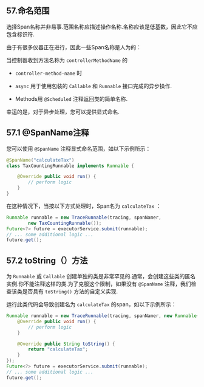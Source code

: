 ## 57.命名范围

选择Span名称并非易事.范围名称应描述操作名称.名称应该是低基数，因此它不应包含标识符.

由于有很多仪器正在进行，因此一些Span名称是人为的：

当控制器收到方法名称为 `controllerMethodName` 的
-  `controller-method-name` 时

-  `async` 用于使用包装的 `Callable` 和 `Runnable` 接口完成的异步操作.

- Methods用 `@Scheduled` 注释返回类的简单名称.

幸运的是，对于异步处理，您可以提供显式命名.

## 57.1 @SpanName注释

您可以使用 `@SpanName` 注释显式命名范围，如以下示例所示：

```java
@SpanName("calculateTax")
class TaxCountingRunnable implements Runnable {

	@Override public void run() {
		// perform logic
	}
}
```

在这种情况下，当按以下方式处理时，Span名为 `calculateTax` ：

```java
Runnable runnable = new TraceRunnable(tracing, spanNamer,
		new TaxCountingRunnable());
Future<?> future = executorService.submit(runnable);
// ... some additional logic ...
future.get();
```

## 57.2 toString（）方法

为 `Runnable` 或 `Callable` 创建单独的类是非常罕见的.通常，会创建这些类的匿名实例.你不能注释这样的类.为了克服这个限制，如果没有 `@SpanName` 注释，我们检查该类是否具有 `toString()` 方法的自定义实现.

运行此类代码会导致创建名为 `calculateTax` 的span，如以下示例所示：

```java
Runnable runnable = new TraceRunnable(tracing, spanNamer, new Runnable() {
	@Override public void run() {
		// perform logic
	}

	@Override public String toString() {
		return "calculateTax";
	}
});
Future<?> future = executorService.submit(runnable);
// ... some additional logic ...
future.get();
```


